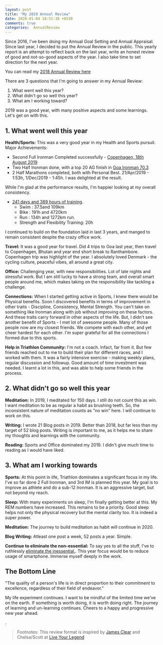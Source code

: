 ```yaml
---
layout: post
title: "My 2019 Annual Review"
date: 2020-01-04 18:51:38 +0530
comments: true
categories:  AnnualReview
---
```


Since 2016, I've been doing my Annual Goal Setting and Annual Appraisal. Since last year, I decided to put the Annual Review in the public.
This yearly report is an attempt to reflect back on the last year, write an honest review of good and not-so-good aspects of the year. I also take time to set direction for the next year.

You can read my [2018 Annual Review here](my-2018-annual-review.html)


There are 3 questions that I'm going to answer in my Annual Review:

1. What went well this year?
2. What didn't go so well this year?
3. What am I working toward?

2019 was a good year, with many positive aspects and some learnings. 
Let's get on with this.

<!--more-->

## 1. What went well this year
**Health/Sports:** This was a very good year in my Health and Sports pursuit. Major Achievements:

+ Second Full Ironman Completed successfully - [Copenhagen, 18th August 2019](race%20reports/ironman-copenhagen-aug-19-race-report.html)
+ Two Half Ironman done, with a top 20 AG finish in [Goa Ironman 70.3](race%20reports/ironman70-dot-3-goa-oct-19-race-report.html)
+ 2 Half Marathons completed, both with Personal Best. 21/Apr/2019 - 1:53h, 1/Dec/2019 - 1:45h. I was delighted at the result. 

While I'm glad at the performance results, I'm happier looking at my overall consistency. 

+ [241 days and 389 hours of training](https://www.instagram.com/p/B640ZALF36W/?utm_source=ig_web_copy_link).
  - Swim : 37.5and 109km
  - Bike : 191h and 4720km
  - Run : 134h and 1272km run.
  - Strength and Flexibility Training: 20h

I continued to build on the foundation laid in last 3 years, and manged to remain consistent despite the crazy office work. 


**Travel:** It was a good year for travel. Did 4 trips to Goa last year, then travel to Copenhagen, Bhutan and year end short break to Ranthambore. Copenhagen trip was highlight of the year. I absolutely loved Denmark - the cycling culture, peaceful vibes, all around a great city. 

**Office:** Challenging year, with new responsibilities. Lot of late nights and stressful work. But I am still lucky to have a strong team, and overall smart people around me, which makes taking on the responsibility like tackling a challenge. 

**Connections:** When I started getting active in Sports, I knew there would be Physical benefits. Soon I discovered benefits in terms of improvement in other traits -  Discipline, Consistency, Mental Strength. You can't take on something like Ironman along with job without improving on these factors. And these traits carry forward in other aspects of the life. But, I didn't see another benefit of Sports - I met lot of awesome people. Many of those people now are my closest friends. We compete with each other, and yet cheer hardest for each other. I'm super grateful for all the connections I formed due to this sports. 

**Help in Triathlon Community:** I'm not a coach. Infact, far from it. But few friends reached out to me to build their plan for different races, and I worked with them. It was a fairly intensive exercise - making weekly plans, regular discussion and followup. Good amount of time investment was needed. I learnt a lot in this, and was able to help some friends in the process. 

## 2. What didn't go so well this year
**Meditation:** In 2019, I meditated for 150 days. I still do not count this as win. I want meditation to be as regular a habit as brushing teeth. So, the inconsistent nature of meditation counts as "no win" here. I will continue to work on this.

**Writing:** I wrote 21 Blog posts in 2019. Better than 2018, but far less than my target of 52 blog posts. Writing is important to me, as it helps me to share my thoughts and learnings with the community. 

**Reading:** Sports and Office dominated my 2019. I didn't give much time to reading as I would have liked. 

## 3. What am I working towards

**Sports:** At this point in life, Triathlon dominates a significant focus in my life. I've so far done 2 Full Ironman, and 3rd IM is planned this year. My goal is to improve as athlete and do a sub-12 Ironman. It is an aggressive target, but not beyond my reach. 

**Sleep:** With many experiments on sleep, I'm finally getting better at this. My REM numbers have increased. This remains to be a priority. Good sleep helps not only the physical recovery but the mental clarity too. It is indeed a super power.

**Meditation:** The journey to build meditation as habit will continue in 2020. 

**Blog Writing:** Atleast one post a week, 52 posts a year. Simple.

**Continue to eliminate the non-essential:** To say yes to all the stuff, I've to ruthlessly [eliminate the inessential.](http://jigyasu.com/habits/my-not-to-do-list.html). This year focus would be to reduce usage of smartphone. Immerse myself deeply in the work.


## The Bottom Line
"The quality of a person's life is in direct proportion to their commitment to excellence, regardless of their field of endeavor."


My life experiment continues. I want to be mindful of the limited time we've on the earth. If something is worth doing, it is worth doing right. The journey of learning and un-learning continues.
Cheers to a happy and progressive new year ahead.

   
   
   
   
   
.

> Footnotes: This review format is inspired by [James Clear](https://jamesclear.com/2018-annual-review) and Chelsa/Scott at [Live Your Legend](https://liveyourlegend.net/my-2018-annual-reflection-review-and-2019-intention-setting/)
